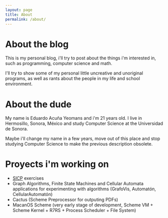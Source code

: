 ```yaml
---
layout: page
title: About
permalink: /about/
---
```


# About the blog
This is my personal blog, i'll try to post about the things i'm interested in, such as programming, computer science and math.

I'll try to show some of my personal little uncreative and unoriginal programs, as well as rants about the people in my life and school environment.

# About the dude

My name is Eduardo Acuña Yeomans and i'm 21 years old. I live in Hermosillo, Sonora, México and study Computer Science at the Universidad de Sonora.

Maybe i'll change my name in a few years, move out of this place and stop studying Computer Science to make the previous description obsolete.

# Proyects i'm working on

- [SICP](http://mitpress.mit.edu/sicp/full-text/book/book.html) exercises
- Graph Algorithms, Finite State Machines and Cellular Automata applications for experimenting with algorithms (GrafoVis, Automatón, CellularAutomatón)
- Cactus (Scheme Preprocessor for outputing PDFs)
- MacanOS Scheme (very early stage of development, Scheme VM + Scheme Kernel + R7RS + Process Scheduler + File System)
